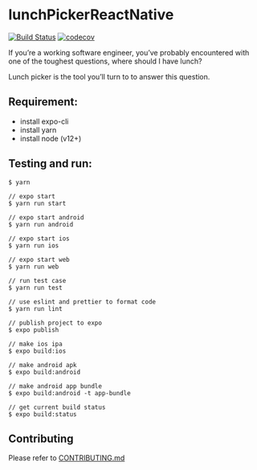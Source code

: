 # lunchPickerReactNative

[![Build Status](https://travis-ci.com/yeukfei02/lunchPickerReactNative.svg?branch=master)](https://travis-ci.com/yeukfei02/lunchPickerReactNative)
[![codecov](https://codecov.io/gh/yeukfei02/lunchPickerReactNative/branch/master/graph/badge.svg)](https://codecov.io/gh/yeukfei02/lunchPickerReactNative)

If you’re a working software engineer, you’ve probably encountered with one of the toughest questions, where should I have lunch?

Lunch picker is the tool you’ll turn to to answer this question.

## Requirement:
 - install expo-cli
 - install yarn
 - install node (v12+)

## Testing and run:
```
$ yarn

// expo start
$ yarn run start

// expo start android
$ yarn run android

// expo start ios
$ yarn run ios

// expo start web
$ yarn run web

// run test case
$ yarn run test

// use eslint and prettier to format code
$ yarn run lint
```

```
// publish project to expo
$ expo publish

// make ios ipa
$ expo build:ios

// make android apk
$ expo build:android

// make android app bundle
$ expo build:android -t app-bundle

// get current build status
$ expo build:status
```

## Contributing

Please refer to [CONTRIBUTING.md](https://github.com/yeukfei02/lunchPickerReactNative/blob/master/CONTRIBUTING.md)
